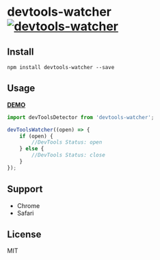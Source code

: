 # devtools-watcher [![devtools-watcher](https://img.shields.io/npm/v/devtools-watcher.svg?colorB=green&label=devtools-watcher)](https://www.npmjs.com/package/devtools-watcher)

## Install

`npm install devtools-watcher --save`

## Usage

**[DEMO](./index.html)**

```javascript
import devToolsDetector from 'devtools-watcher';

devToolsWatcher((open) => {
    if (open) {
        //DevTools Status: open
    } else {
        //DevTools Status: close
    }
});
```

## Support

- Chrome
- Safari

## License

MIT
